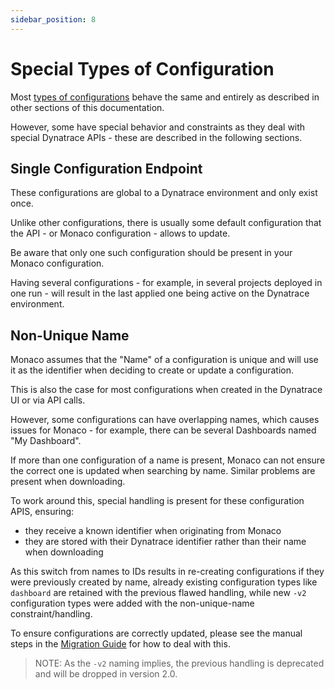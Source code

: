 ```yaml
---
sidebar_position: 8
---
```


# Special Types of Configuration

Most [types of configurations](configTypes_tokenPermissions.md) behave the same and entirely as described in other sections of this documentation.

However, some have special behavior and constraints as they deal with special Dynatrace APIs - these are described in the following sections.

## Single Configuration Endpoint

These configurations are global to a Dynatrace environment and only exist once.

Unlike other configurations, there is usually some default configuration that the API - or Monaco configuration - allows to update.

Be aware that only one such configuration should be present in your Monaco configuration.

Having several configurations - for example, in several projects deployed in one run - will result in the last applied one being active on the Dynatrace environment.

## Non-Unique Name

Monaco assumes that the "Name" of a configuration is unique and will use it as the identifier when deciding to create or update a configuration.

This is also the case for most configurations when created in the Dynatrace UI or via API calls.

However, some configurations can have overlapping names, which causes issues for Monaco - for example, there can be several Dashboards named "My Dashboard".

If more than one configuration of a name is present, Monaco can not ensure the correct one is updated when searching by name.
Similar problems are present when downloading.

To work around this, special handling is present for these configuration APIS, ensuring:
* they receive a known identifier when originating from Monaco
* they are stored with their Dynatrace identifier rather than their name when downloading

As this switch from names to IDs results in re-creating configurations if they were previously created by name,
already existing configuration types like `dashboard` are retained with the previous flawed handling, while new `-v2` configuration types were added with the non-unique-name constraint/handling.

To ensure configurations are correctly updated, please see the manual steps in the [Migration Guide](/Guides/deprecated_migration.md) for how to deal with this.

> NOTE: As the `-v2` naming implies, the previous handling is deprecated and will be dropped in version 2.0.
